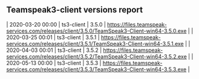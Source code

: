 ## Teamspeak3-client versions report

| 2020-03-20 00:00 | ts3-client | 3.5.0 | https://files.teamspeak-services.com/releases/client/3.5.0/TeamSpeak3-Client-win64-3.5.0.exe |
| 2020-03-25 00:01 | ts3-client | 3.5.1 | https://files.teamspeak-services.com/releases/client/3.5.1/TeamSpeak3-Client-win64-3.5.1.exe |
| 2020-04-03 00:01 | ts3-client | 3.5.2 | https://files.teamspeak-services.com/releases/client/3.5.2/TeamSpeak3-Client-win64-3.5.2.exe |
| 2020-05-13 00:00 | ts3-client | 3.5.3 | https://files.teamspeak-services.com/releases/client/3.5.3/TeamSpeak3-Client-win64-3.5.3.exe |
